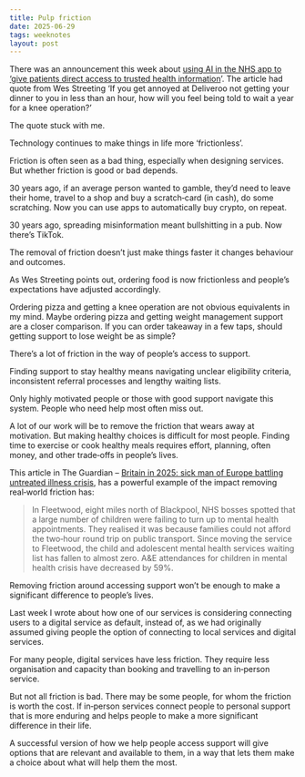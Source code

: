 ```yaml
---
title: Pulp friction
date: 2025-06-29
tags: weeknotes
layout: post
---
```


There was an announcement this week about [using AI in the NHS app to ‘give patients direct access to trusted health information](https://www.gov.uk/government/news/nhs-app-overhaul-will-break-down-barriers-to-healthcare-and-reduce-inequalities)’. The article had quote from Wes Streeting ‘If you get annoyed at Deliveroo not getting your dinner to you in less than an hour, how will you feel being told to wait a year for a knee operation?’

The quote stuck with me.

Technology continues to make things in life more ‘frictionless’.

Friction is often seen as a bad thing, especially when designing services. But whether friction is good or bad depends.

30 years ago, if an average person wanted to gamble, they’d need to leave their home, travel to a shop and buy a scratch‑card (in cash), do some scratching. Now you can use apps to automatically buy crypto, on repeat.

30 years ago, spreading misinformation meant bullshitting in a pub. Now there’s TikTok.

The removal of friction doesn’t just make things faster it changes behaviour and outcomes.

As Wes Streeting points out, ordering food is now frictionless and people’s expectations have adjusted accordingly.

Ordering pizza and getting a knee operation are not obvious equivalents in my mind. Maybe ordering pizza and getting weight management support are a closer comparison. If you can order takeaway in a few taps, should getting support to lose weight be as simple?

There’s a lot of friction in the way of people’s access to support.

Finding support to stay healthy means navigating unclear eligibility criteria, inconsistent referral processes and lengthy waiting lists.

Only highly motivated people or those with good support navigate this system. People who need help most often miss out.

A lot of our work will be to remove the friction that wears away at motivation. But making healthy choices is difficult for most people. Finding time to exercise or cook healthy meals requires effort, planning, often money, and other trade‑offs in people’s lives.

This article in The Guardian – [Britain in 2025: sick man of Europe battling untreated illness crisis](https://www.theguardian.com/society/2025/jun/29/britain-in-2025-sick-man-of-europe-battling-untreated-illness-crisis), has a powerful example of the impact removing real‑world friction has:

> In Fleetwood, eight miles north of Blackpool, NHS bosses spotted that a large number of children were failing to turn up to mental health appointments. They realised it was because families could not afford the two‑hour round trip on public transport. Since moving the service to Fleetwood, the child and adolescent mental health services waiting list has fallen to almost zero. A&E attendances for children in mental health crisis have decreased by 59%.

Removing friction around accessing support won’t be enough to make a significant difference to people’s lives.

Last week I wrote about how one of our services is considering connecting users to a digital service as default, instead of, as we had originally assumed giving people the option of connecting to local services and digital services.

For many people, digital services have less friction. They require less organisation and capacity than booking and travelling to an in‑person service.

But not all friction is bad. There may be some people, for whom the friction is worth the cost. If in‑person services connect people to personal support that is more enduring and helps people to make a more significant difference in their life.

A successful version of how we help people access support will give options that are relevant and available to them, in a way that lets them make a choice about what will help them the most.
